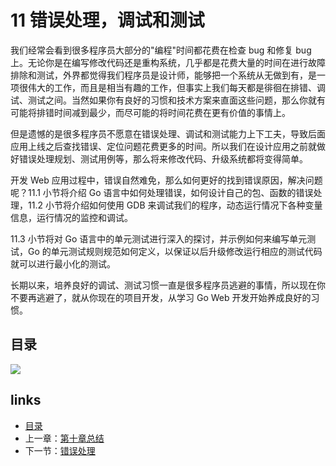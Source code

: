 # 11 错误处理，调试和测试
我们经常会看到很多程序员大部分的"编程"时间都花费在检查 bug 和修复 bug 上。无论你是在编写修改代码还是重构系统，几乎都是花费大量的时间在进行故障排除和测试，外界都觉得我们程序员是设计师，能够把一个系统从无做到有，是一项很伟大的工作，而且是相当有趣的工作，但事实上我们每天都是徘徊在排错、调试、测试之间。当然如果你有良好的习惯和技术方案来直面这些问题，那么你就有可能将排错时间减到最少，而尽可能的将时间花费在更有价值的事情上。

但是遗憾的是很多程序员不愿意在错误处理、调试和测试能力上下工夫，导致后面应用上线之后查找错误、定位问题花费更多的时间。所以我们在设计应用之前就做好错误处理规划、测试用例等，那么将来修改代码、升级系统都将变得简单。

开发 Web 应用过程中，错误自然难免，那么如何更好的找到错误原因，解决问题呢？11.1 小节将介绍 Go 语言中如何处理错误，如何设计自己的包、函数的错误处理，11.2 小节将介绍如何使用 GDB 来调试我们的程序，动态运行情况下各种变量信息，运行情况的监控和调试。

11.3 小节将对 Go 语言中的单元测试进行深入的探讨，并示例如何来编写单元测试，Go 的单元测试规则规范如何定义，以保证以后升级修改运行相应的测试代码就可以进行最小化的测试。

长期以来，培养良好的调试、测试习惯一直是很多程序员逃避的事情，所以现在你不要再逃避了，就从你现在的项目开发，从学习 Go Web 开发开始养成良好的习惯。

## 目录
 
![](images/navi11.png?raw=true)

## links
   * [目录](<preface.md>)
   * 上一章：[第十章总结](<10.4.md>)
   * 下一节：[错误处理](<11.1.md>)
